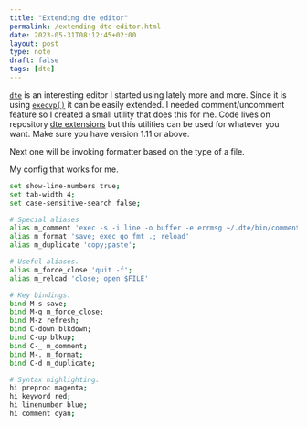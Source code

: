 ```yaml
---
title: "Extending dte editor"
permalink: /extending-dte-editor.html
date: 2023-05-31T08:12:45+02:00
layout: post
type: note
draft: false
tags: [dte]
---
```


[`dte`](https://craigbarnes.gitlab.io/dte/) is an interesting editor I started
using lately more and more. Since it is using
[`execvp()`](https://linux.die.net/man/3/execvp) it can be easily extended. I
needed comment/uncomment feature so I created a small utility that does this for
me. Code lives on repository [dte
extensions](https://git.mitjafelicijan.com/dte-extensions.git/about/) but this
utilities can be used for whatever you want. Make sure you have version 1.11 or
above.

Next one will be invoking formatter based on the type of a file.

My config that works for me.

```sh
set show-line-numbers true;
set tab-width 4;
set case-sensitive-search false;

# Special aliases
alias m_comment 'exec -s -i line -o buffer -e errmsg ~/.dte/bin/comment'
alias m_format 'save; exec go fmt .; reload'
alias m_duplicate 'copy;paste';

# Useful aliases.
alias m_force_close 'quit -f';
alias m_reload 'close; open $FILE'

# Key bindings.
bind M-s save;
bind M-q m_force_close;
bind M-z refresh;
bind C-down blkdown;
bind C-up blkup;
bind C-_ m_comment;
bind M-. m_format;
bind C-d m_duplicate;

# Syntax highlighting.
hi preproc magenta;
hi keyword red;
hi linenumber blue;
hi comment cyan;
```
